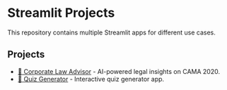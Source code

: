 # Streamlit Projects

This repository contains multiple Streamlit apps for different use cases.

## Projects

- [📜 Corporate Law Advisor](https://corporate-law.streamlit.app/) - AI-powered legal insights on CAMA 2020.
- [📝 Quiz Generator](https://github.com/s1m30/streamlit_projects/tree/main/QuizGenerator) - Interactive quiz generator app.

